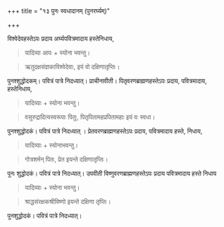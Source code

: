 +++
title = "१३ पुनः स्वधादानम् (पुनरर्घ्यम्)"

+++

विश्वेदेवहस्तेऽपः प्रदाय अर्घ्यपवित्रमादाय हस्तेनिधाय, 

> यादिव्या आपः + स्योना भवन्तु। 

> ऋतुदक्षसंज्ञकाविश्वेदेवाः, इयं वो दक्षिणातृप्तिः। 

पुनश्शुद्धोदकम्। पवित्रं पात्रे निदध्यात्। प्राचीनावीती। पितृवरणब्राह्मणहस्तेऽपः प्रदाय, पवित्रमादाय, हस्तेनिधाय, 

> यादिव्याः + स्योना भवन्तु। 

> वसुरुद्रादित्यस्वरूपाः पितुः, पितृपितामहप्रपितामहाः इयं वः स्वधा। 

पुनश्शुद्धोदकं। पवित्रं पात्रे निदध्यात् । प्रेतवरणब्राह्मणहस्तेऽपः प्रदाय, पवित्रमादाय हस्ते, निधाय, 

> यादिव्याः + स्योनाभवन्तु। 

> गोत्रशर्मन् पितः, प्रेत इयन्ते दक्षिणातृप्तिः। 

पुनः शुद्धोदकं। पवित्रं पात्रे निदध्यात्। उपवीती विष्णुवरणब्राह्मणहस्तेऽपः प्रदाय पवित्रमादाय हस्ते निधाय 

> यादिव्याः + स्योना भवन्तु।

> श्राद्धसंरक्षकश्रीविष्णो इयन्ते दक्षिणा तृप्तिः। 

पुनशुद्धोदकं। पवित्रं पात्रे निदध्यात्।